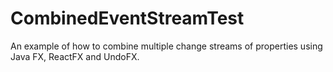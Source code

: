 # CombinedEventStreamTest
An example of how to combine multiple change streams of properties using Java FX, ReactFX and UndoFX.
